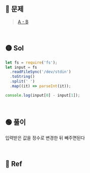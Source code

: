 ## 🔴 문제

> [A - B](https://www.acmicpc.net/problem/1001)

<br/>

## 🟡 Sol

```js
let fs = require('fs');
let input = fs
  .readFileSync('/dev/stdin')
  .toString()
  .split(' ')
  .map((it) => parseInt(it));

console.log(input[0] - input[1]);
```

<br/>

## 🟢 풀이

입력받은 값을 정수로 변경한 뒤 빼주면된다

<br/>

## 🔵 Ref
